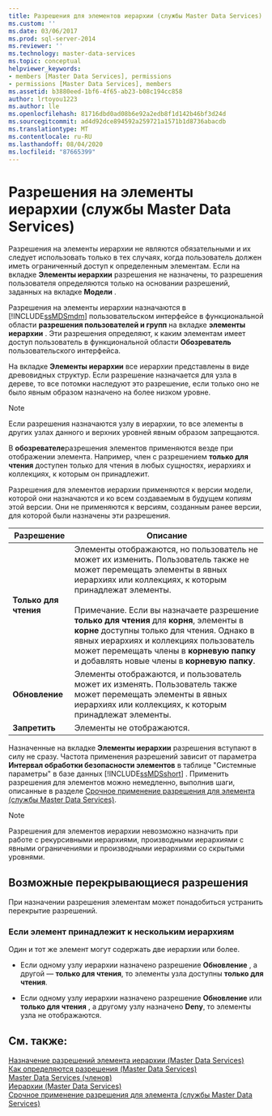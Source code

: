 ```yaml
---
title: Разрешения для элементов иерархии (службы Master Data Services) | Документы Майкрософт
ms.custom: ''
ms.date: 03/06/2017
ms.prod: sql-server-2014
ms.reviewer: ''
ms.technology: master-data-services
ms.topic: conceptual
helpviewer_keywords:
- members [Master Data Services], permissions
- permissions [Master Data Services], members
ms.assetid: b3880eed-1bf6-4f65-ab23-b08c194cc858
author: lrtoyou1223
ms.author: lle
ms.openlocfilehash: 81716dbd0ad08b6e92a2edb8f1d142b46bf3d24d
ms.sourcegitcommit: ad4d92dce894592a259721a1571b1d8736abacdb
ms.translationtype: MT
ms.contentlocale: ru-RU
ms.lasthandoff: 08/04/2020
ms.locfileid: "87665399"
---
```

# <a name="hierarchy-member-permissions-master-data-services"></a>Разрешения на элементы иерархии (службы Master Data Services)
  Разрешения на элементы иерархии не являются обязательными и их следует использовать только в тех случаях, когда пользователь должен иметь ограниченный доступ к определенным элементам. Если на вкладке **Элементы иерархии** разрешения не назначены, то разрешения пользователя определяются только на основании разрешений, заданных на вкладке **Модели** .  
  
 Разрешения на элементы иерархии назначаются в [!INCLUDE[ssMDSmdm](../includes/ssmdsmdm-md.md)] пользовательском интерфейсе в функциональной области **разрешения пользователей и групп** на вкладке **элементы иерархии** . Эти разрешения определяют, к каким элементам имеет доступ пользователь в функциональной области **Обозреватель** пользовательского интерфейса.  
  
 На вкладке **Элементы иерархии** все иерархии представлены в виде древовидных структур. Если разрешение назначается для узла в дереве, то все потомки наследуют это разрешение, если только оно не было явным образом назначено на более низком уровне.  
  
> [!NOTE]  
>  Если разрешения назначаются узлу в иерархии, то все элементы в других узлах данного и верхних уровней явным образом запрещаются.  
  
 В **обозревателе**разрешения элементов применяются везде при отображении элемента. Например, член с разрешением **только для чтения** доступен только для чтения в любых сущностях, иерархиях и коллекциях, к которым он принадлежит.  
  
 Разрешения для элементов иерархии применяются к версии модели, которой они назначаются и ко всем создаваемым в будущем копиям этой версии. Они не применяются к версиям, созданным ранее версии, для которой были назначены эти разрешения.  
  
|Разрешение|Описание|  
|----------------|-----------------|  
|**Только для чтения**|Элементы отображаются, но пользователь не может их изменить. Пользователь также не может перемещать элементы в явных иерархиях или коллекциях, к которым принадлежат элементы.<br /><br /> Примечание. Если вы назначаете разрешение **только для чтения** для **корня**, элементы в **корне** доступны только для чтения. Однако в явных иерархиях и коллекциях пользователь может перемещать члены в **корневую папку** и добавлять новые члены в **корневую папку**.|  
|**Обновление**|Элементы отображаются, и пользователь может их изменять. Пользователь также может перемещать элементы в явных иерархиях или коллекциях, к которым принадлежат элементы.|  
|**Запретить**|Элементы не отображаются.|  
  
 Назначенные на вкладке **Элементы иерархии** разрешения вступают в силу не сразу. Частота применения разрешений зависит от параметра **Интервал обработки безопасности элементов** в таблице "Системные параметры" в базе данных [!INCLUDE[ssMDSshort](../includes/ssmdsshort-md.md)] . Применить разрешения для элементов можно немедленно, выполнив шаги, описанные в разделе [Срочное применение разрешения для элемента (службы Master Data Services)](immediately-apply-member-permissions-master-data-services.md).  
  
> [!NOTE]  
>  Разрешения для элементов иерархии невозможно назначить при работе с рекурсивными иерархиями, производными иерархиями с явными ограничениями и производными иерархиями со скрытыми уровнями.  
  
## <a name="possible-overlapping-permissions"></a>Возможные перекрывающиеся разрешения  
 При назначении разрешения элементам может понадобиться устранить перекрытие разрешений.  
  
### <a name="when-a-member-belongs-to-multiple-hierarchies"></a>Если элемент принадлежит к нескольким иерархиям  
 Один и тот же элемент могут содержать две иерархии или более.  
  
-   Если одному узлу иерархии назначено разрешение **Обновление** , а другой — **только для чтения**, то элементы узла доступны **только для чтения**.  
  
-   Если одному узлу иерархии назначено разрешение **Обновление** или **только для чтения** , а другому узлу назначено **Deny**, то элементы узла не отображаются.  
  
## <a name="see-also"></a>См. также:  
 [Назначение разрешений элемента иерархии &#40;Master Data Services&#41;](../../2014/master-data-services/assign-hierarchy-member-permissions-master-data-services.md)   
 [Как определяются разрешения &#40;Master Data Services&#41;](../../2014/master-data-services/how-permissions-are-determined-master-data-services.md)   
 [Master Data Services &#40;членов&#41;](../../2014/master-data-services/members-master-data-services.md)   
 [Иерархии &#40;Master Data Services&#41;](../../2014/master-data-services/hierarchies-master-data-services.md)   
 [Срочное применение разрешения для элемента (службы Master Data Services)](immediately-apply-member-permissions-master-data-services.md)  
  
  
